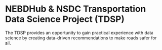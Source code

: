 # NEBDHub & NSDC Transportation Data Science Project (TDSP)

The TDSP provides an opportunity to gain practical experience with data science by creating data-driven recommendations to make roads safer for all.
